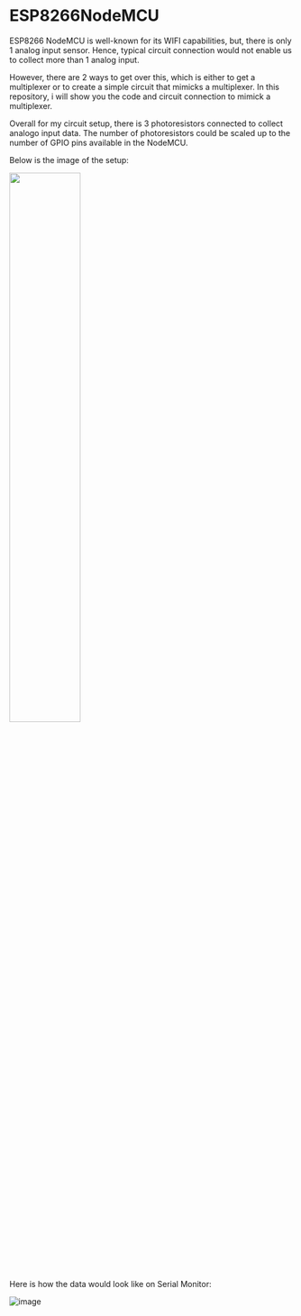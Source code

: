 # ESP8266NodeMCU

ESP8266 NodeMCU is well-known for its WIFI capabilities, but, there is only 1 analog input sensor. Hence, typical circuit connection would not enable us to collect more than 1 analog input. 

However, there are 2 ways to get over this, which is either to get a multiplexer or to create a simple circuit that mimicks a multiplexer. In this repository, i will show you the code and circuit connection to mimick a multiplexer.

Overall for my circuit setup, there is 3 photoresistors connected to collect analogo input data. The number of photoresistors could be scaled up to the number of GPIO pins available in the NodeMCU.

Below is the image of the setup:

<img src="https://user-images.githubusercontent.com/84378807/138914127-3511a3a0-d95c-4273-901d-c235b2828d43.png" width=50% height=50%>

Here is how the data would look like on Serial Monitor:

![image](https://user-images.githubusercontent.com/84378807/138913482-5b8ad41b-29b2-4802-8e35-ad00921c85e8.png)


